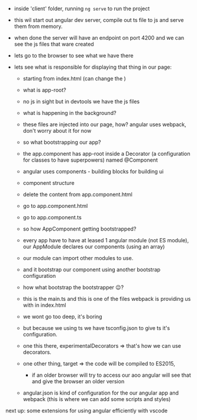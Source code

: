 - inside 'client' folder, running `ng serve` to run the project
- this wil start out angular dev server, compile out ts file to js and serve them from memory.
- when done the server will have an endpoint on port 4200 and we can see the js files that ware created

- lets go to the browser to see what we have there
- lets see what is responsible for displaying that thing in our page:
    * starting from index.html (can change the <title></title>)
    * what is app-root?
    * no js in sight but in devtools we have the js files
    * what is happening in the background?
    * these files are injected into our page, how? angular uses webpack, don't worry about it for now
    * so what bootstrapping our app?
    * the app.component has app-root inside a Decorator (a configuration for classes to have superpowers) named @Component
    * angular uses components - building blocks for building ui
    * component structure
    * delete the content from app.component.html
    * go to app.component.html
    * go to app.component.ts
    * so how AppComponent getting bootstrapped? 
    * every app have to have at leased 1 angular module (not ES module), our AppModule declares our components (using an array)
    * our module can import other modules to use.
    * and it bootstrap our component using another bootstrap configuration
    * how what bootstrap the bootstrapper 😉? 
    * this is the main.ts and this is one of the files webpack is providing us with in index.html
    * we wont go too deep, it's boring
    * but because we using ts we have tsconfig.json to give ts it's configuration.
    * one this there, experimentalDecorators => that's how we can use decorators.
    * one other thing, target => the code will be compiled to ES2015, 
        * if an older browser will try to access our aoo angular will see that and give the browser an older version

    * angular.json is kind of configuration for the our angular app and webpack (this is where we can add some scripts and styles)

next up: some extensions for using angular efficiently with vscode 